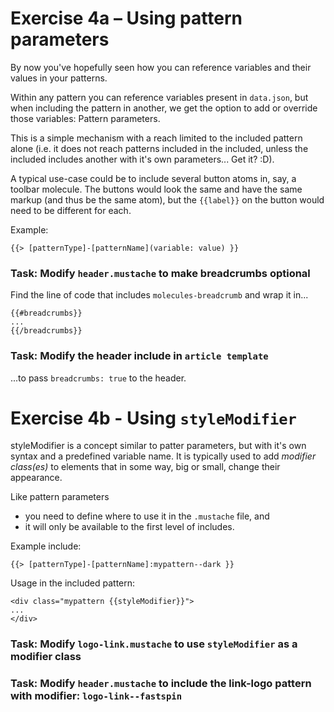 # Exercise 4a – Using pattern parameters

By now you've hopefully seen how you can reference variables and their values in
your patterns.

Within any pattern you can reference variables
present in `data.json`, but when including the pattern in another,
we get the option to add or override those variables: Pattern parameters.

This is a simple mechanism with a reach limited to the included pattern alone
(i.e. it does not reach patterns included in the included, unless the included
includes another with it's own parameters... Get it? :D).

A typical use-case could be to include several button atoms in, say, a toolbar
molecule. The buttons would look the same and have the same markup (and thus
be the same atom), but the `{{label}}` on the button would need to be different for each.

Example:
```
{{> [patternType]-[patternName](variable: value) }}
```

### Task: Modify `header.mustache` to make breadcrumbs optional
Find the line of code that includes `molecules-breadcrumb` and wrap it in...
```
{{#breadcrumbs}}
...
{{/breadcrumbs}}
```

### Task: Modify the header include in `article template`
...to pass `breadcrumbs: true` to the header.


# Exercise 4b - Using `styleModifier`

styleModifier is a concept similar to patter parameters, but with it's own
syntax and a predefined variable name. It is typically used to add _modifier class(es)_
to elements that in some way, big or small, change their appearance.

Like pattern parameters
- you need to define where to use it in the `.mustache` file, and
- it will only be available to the first level of includes.

Example include:
```
{{> [patternType]-[patternName]:mypattern--dark }}
```
Usage in the included pattern:
```
<div class="mypattern {{styleModifier}}">
...
</div>
```

### Task: Modify `logo-link.mustache` to use `styleModifier` as a modifier class

### Task: Modify `header.mustache` to include the link-logo pattern with modifier: `logo-link--fastspin`
